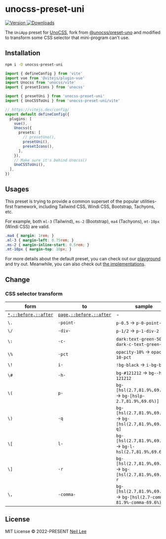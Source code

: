 # unocss-preset-uni

[![Version](https://img.shields.io/npm/v/unocss-preset-uni.svg?style=flat-square&logo=npm) ![Downloads](https://img.shields.io/npm/dm/preset-uni.svg?style=flat-square&logo=npm)](https://www.npmjs.com/package/unocss-preset-uni)

The `UniApp` preset for [UnoCSS](https://github.com/unocss/unocss), fork from [@unocss/preset-uno](https://github.com/unocss/unocss/tree/main/packages/preset-uno) and modified to transform some CSS selector that mini-program can't use.

## Installation

```bash
npm i -D unocss-preset-uni
```

```ts
import { defineConfig } from 'vite'
import vue from '@vitejs/plugin-vue'
import Unocss from 'unocss/vite'
import { presetIcons } from 'unocss'

import { presetUni } from 'unocss-preset-uni'
import { UnoCSSToUni } from 'unocss-preset-uni/vite'

// https://vitejs.dev/config/
export default defineConfig({
  plugins: [
    vue(),
    Unocss({
      presets: [
        // presetUno(),
        presetUni(),
        presetIcons(),
      ],
    }),
    // Make sure it's behind Unocss()
    UnoCSSToUni(),
  ],
})
```

## Usages

This preset is trying to provide a common superset of the popular utilities-first framework, including Tailwind CSS, Windi CSS, Bootstrap, Tachyons, etc.

For example, both `ml-3` (Tailwind), `ms-2` (Bootstrap), `ma4` (Tachyons), `mt-10px` (Windi CSS) are valid.

```css
.ma4 { margin: 1rem; }
.ml-3 { margin-left: 0.75rem; }
.ms-2 { margin-inline-start: 0.5rem; }
.mt-10px { margin-top: 10px; }
```

For more details about the default preset, you can check out our [playground](https://unocss.antfu.me/) and try out. Meanwhile, you can also check out [the implementations](https://github.com/unocss/unocss/tree/main/packages).

## Change

### CSS selector transform

| form | to      | sample                 |
| ---- | ------- | ---------------------- |
| [`*,::before,::after`](https://github.com/unocss/unocss/blob/main/packages/preset-mini/src/preflights.ts) | [`page,::before,::after`](./src/preflights.ts) | - |
| `\.` | `-point-` | `p-0.5` -> `p-0-point-5` |
| `\/` | `-div-` | `p-1/2` -> `p-1-div-2` |
| `\:` | `-c-` | `dark:text-green-500` -> `dark-c-text-green-500` |
| `\%` | `-pct` | `opacity-10%` -> `opacity-10-pct` |
| `\!` | `i-` | `!bg-black` -> `i-bg-black` |
| `\#` | `-h-` | `bg-#121212` -> `bg--h-121212` |
| `\(` | `p-` | `bg-[hsl(2.7,81.9%,69.6%)]` -> `bg-[hslp-2.7,81.9%,69.6%)]` |
| `\)` | `-q` | `bg-[hsl(2.7,81.9%,69.6%)]` -> `bg-[hsl(2.7,81.9%,69.6%-q]` |
| `\[` | `l-` | `bg-[hsl(2.7,81.9%,69.6%)]` -> `bg-l-hsl(2.7,81.9%,69.6%)]` |
| `\]` | `-r` | `bg-[hsl(2.7,81.9%,69.6%)]` -> `bg-[hsl(2.7,81.9%,69.6%)-r` |
| `\,` | `-comma-` | `bg-[hsl(2.7,81.9%,69.6%)]` -> `bg-[hsl(2.7-comma-81.9%-comma-69.6%)]` |

## License

MIT License &copy; 2022-PRESENT [Neil Lee](https://github.com/zguolee)
